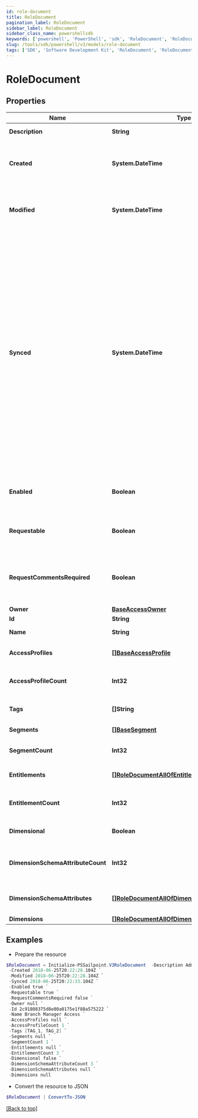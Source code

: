 ```yaml
---
id: role-document
title: RoleDocument
pagination_label: RoleDocument
sidebar_label: RoleDocument
sidebar_class_name: powershellsdk
keywords: ['powershell', 'PowerShell', 'sdk', 'RoleDocument', 'RoleDocument'] 
slug: /tools/sdk/powershell/v3/models/role-document
tags: ['SDK', 'Software Development Kit', 'RoleDocument', 'RoleDocument']
---
```



# RoleDocument

## Properties

Name | Type | Description | Notes
------------ | ------------- | ------------- | -------------
**Description** | **String** | Access item's description. | [optional] 
**Created** | **System.DateTime** | ISO-8601 date-time referring to the time when the object was created. | [optional] 
**Modified** | **System.DateTime** | ISO-8601 date-time referring to the time when the object was last modified. | [optional] 
**Synced** | **System.DateTime** | ISO-8601 date-time referring to the date-time when object was queued to be synced into search database for use in the search API.   This date-time changes anytime there is an update to the object, which triggers a synchronization event being sent to the search database.  There may be some delay between the `synced` time and the time when the updated data is actually available in the search API.  | [optional] 
**Enabled** | **Boolean** | Indicates whether the access item is currently enabled. | [optional] [default to $false]
**Requestable** | **Boolean** | Indicates whether the access item can be requested. | [optional] [default to $true]
**RequestCommentsRequired** | **Boolean** | Indicates whether comments are required for requests to access the item. | [optional] [default to $false]
**Owner** | [**BaseAccessOwner**](base-access-owner) |  | [optional] 
**Id** | **String** | ID of the role. | [required]
**Name** | **String** | Name of the role. | [required]
**AccessProfiles** | [**[]BaseAccessProfile**](base-access-profile) | Access profiles included with the role. | [optional] 
**AccessProfileCount** | **Int32** | Number of access profiles included with the role. | [optional] 
**Tags** | **[]String** | Tags that have been applied to the object. | [optional] 
**Segments** | [**[]BaseSegment**](base-segment) | Segments with the role. | [optional] 
**SegmentCount** | **Int32** | Number of segments with the role. | [optional] 
**Entitlements** | [**[]RoleDocumentAllOfEntitlements**](role-document-all-of-entitlements) | Entitlements included with the role. | [optional] 
**EntitlementCount** | **Int32** | Number of entitlements included with the role. | [optional] 
**Dimensional** | **Boolean** |  | [optional] [default to $false]
**DimensionSchemaAttributeCount** | **Int32** | Number of dimension attributes included with the role. | [optional] 
**DimensionSchemaAttributes** | [**[]RoleDocumentAllOfDimensionSchemaAttributes**](role-document-all-of-dimension-schema-attributes) | Dimension attributes included with the role. | [optional] 
**Dimensions** | [**[]RoleDocumentAllOfDimensions**](role-document-all-of-dimensions) |  | [optional] 

## Examples

- Prepare the resource
```powershell
$RoleDocument = Initialize-PSSailpoint.V3RoleDocument  -Description Admin access `
 -Created 2018-06-25T20:22:28.104Z `
 -Modified 2018-06-25T20:22:28.104Z `
 -Synced 2018-06-25T20:22:33.104Z `
 -Enabled true `
 -Requestable true `
 -RequestCommentsRequired false `
 -Owner null `
 -Id 2c91808375d8e80a0175e1f88a575222 `
 -Name Branch Manager Access `
 -AccessProfiles null `
 -AccessProfileCount 1 `
 -Tags [TAG_1, TAG_2] `
 -Segments null `
 -SegmentCount 1 `
 -Entitlements null `
 -EntitlementCount 3 `
 -Dimensional false `
 -DimensionSchemaAttributeCount 3 `
 -DimensionSchemaAttributes null `
 -Dimensions null
```

- Convert the resource to JSON
```powershell
$RoleDocument | ConvertTo-JSON
```


[[Back to top]](#) 

